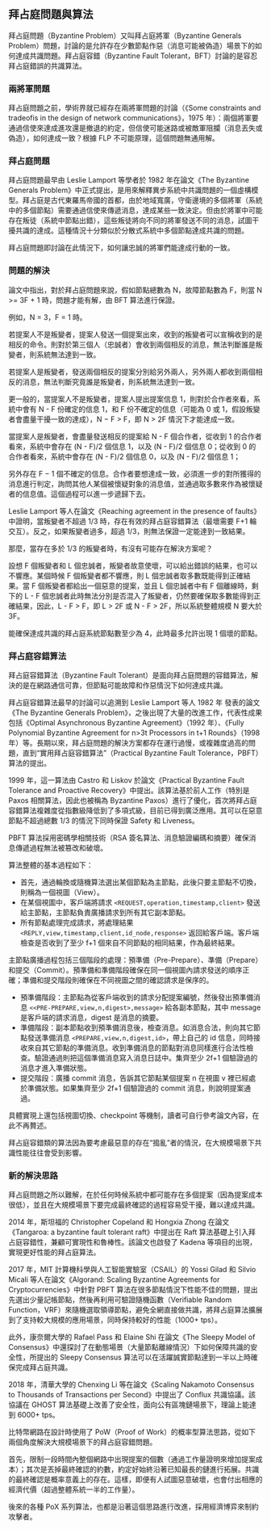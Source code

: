 ## 拜占庭問題與算法

拜占庭問題（Byzantine Problem）又叫拜占庭將軍（Byzantine Generals Problem）問題，討論的是允許存在少數節點作惡（消息可能被偽造）場景下的如何達成共識問題。拜占庭容錯（Byzantine Fault Tolerant，BFT）討論的是容忍拜占庭錯誤的共識算法。

### 兩將軍問題

拜占庭問題之前，學術界就已經存在兩將軍問題的討論（《Some constraints and tradeofis in the design of network communications》，1975 年）：兩個將軍要通過信使來達成進攻還是撤退的約定，但信使可能迷路或被敵軍阻攔（消息丟失或偽造），如何達成一致？根據 FLP 不可能原理，這個問題無通用解。

### 拜占庭問題

拜占庭問題最早由 Leslie Lamport 等學者於 1982 年在論文《The Byzantine Generals Problem》中正式提出，是用來解釋異步系統中共識問題的一個虛構模型。拜占庭是古代東羅馬帝國的首都，由於地域寬廣，守衛邊境的多個將軍（系統中的多個節點）需要通過信使來傳遞消息，達成某些一致決定。但由於將軍中可能存在叛徒（系統中節點出錯），這些叛徒將向不同的將軍發送不同的消息，試圖干擾共識的達成。這種情況十分類似於分散式系統中多個節點達成共識的問題。

拜占庭問題即討論在此情況下，如何讓忠誠的將軍們能達成行動的一致。

### 問題的解決

論文中指出，對於拜占庭問題來說，假如節點總數為 N，故障節點數為 F，則當 N >= 3F + 1 時，問題才能有解，由 BFT 算法進行保證。

例如，N = 3，F = 1 時。

若提案人不是叛變者，提案人發送一個提案出來，收到的叛變者可以宣稱收到的是相反的命令。則對於第三個人（忠誠者）會收到兩個相反的消息，無法判斷誰是叛變者，則系統無法達到一致。

若提案人是叛變者，發送兩個相反的提案分別給另外兩人，另外兩人都收到兩個相反的消息，無法判斷究竟誰是叛變者，則系統無法達到一致。

更一般的，當提案人不是叛變者，提案人提出提案信息 1，則對於合作者來看，系統中會有 N - F 份確定的信息 1，和 F 份不確定的信息（可能為 0 或 1，假設叛變者會盡量干擾一致的達成），N − F > F，即 N > 2F 情況下才能達成一致。

當提案人是叛變者，會盡量發送相反的提案給 N - F 個合作者，從收到 1 的合作者看來，系統中會存在 (N - F)/2 個信息 1，以及 (N - F)/2 個信息 0；從收到 0 的合作者看來，系統中會存在 (N - F)/2 個信息 0，以及 (N - F)/2 個信息 1；

另外存在 F − 1 個不確定的信息。合作者要想達成一致，必須進一步的對所獲得的消息進行判定，詢問其他人某個被懷疑對象的消息值，並通過取多數來作為被懷疑者的信息值。這個過程可以進一步遞歸下去。

Leslie Lamport 等人在論文《Reaching agreement in the presence of faults》中證明，當叛變者不超過 1/3 時，存在有效的拜占庭容錯算法（最壞需要 F+1 輪交互）。反之，如果叛變者過多，超過 1/3，則無法保證一定能達到一致結果。

那麼，當存在多於 1/3 的叛變者時，有沒有可能存在解決方案呢？

設想 F 個叛變者和 L 個忠誠者，叛變者故意使壞，可以給出錯誤的結果，也可以不響應。某個時候 F 個叛變者都不響應，則 L 個忠誠者取多數既能得到正確結果。當 F 個叛變者都給出一個惡意的提案，並且 L 個忠誠者中有 F 個離線時，剩下的 L - F 個忠誠者此時無法分別是否混入了叛變者，仍然要確保取多數能得到正確結果，因此，L - F > F，即 L > 2F 或 N - F > 2F，所以系統整體規模 N 要大於 3F。

能確保達成共識的拜占庭系統節點數至少為 4，此時最多允許出現 1 個壞的節點。

### 拜占庭容錯算法

拜占庭容錯算法（Byzantine Fault Tolerant）是面向拜占庭問題的容錯算法，解決的是在網路通信可靠，但節點可能故障和作惡情況下如何達成共識。

拜占庭容錯算法最早的討論可以追溯到 Leslie Lamport 等人 1982 年 發表的論文《The Byzantine Generals Problem》，之後出現了大量的改進工作，代表性成果包括《Optimal Asynchronous Byzantine Agreement》（1992 年）、《Fully Polynomial Byzantine Agreement for n>3t Processors in t+1 Rounds》（1998 年）等。長期以來，拜占庭問題的解決方案都存在運行過慢，或複雜度過高的問題，直到“實用拜占庭容錯算法”（Practical Byzantine Fault Tolerance，PBFT） 算法的提出。

1999 年，這一算法由 Castro 和 Liskov 於論文《Practical Byzantine Fault Tolerance and Proactive Recovery》中提出。該算法基於前人工作（特別是 Paxos 相關算法，因此也被稱為 Byzantine Paxos）進行了優化，首次將拜占庭容錯算法複雜度從指數級降低到了多項式級，目前已得到廣泛應用。其可以在惡意節點不超過總數 1/3 的情況下同時保證 Safety 和 Liveness。

PBFT 算法採用密碼學相關技術（RSA 簽名算法、消息驗證編碼和摘要）確保消息傳遞過程無法被篡改和破壞。

算法整體的基本過程如下：

* 首先，通過輪換或隨機算法選出某個節點為主節點，此後只要主節點不切換，則稱為一個視圖（View）。
* 在某個視圖中，客戶端將請求 `<REQUEST,operation,timestamp,client>` 發送給主節點，主節點負責廣播請求到所有其它副本節點。
* 所有節點處理完成請求，將處理結果 `<REPLY,view,timestamp,client,id_node,response>` 返回給客戶端。客戶端檢查是否收到了至少 f+1 個來自不同節點的相同結果，作為最終結果。

主節點廣播過程包括三個階段的處理：預準備（Pre-Prepare）、準備（Prepare）和提交（Commit）。預準備和準備階段確保在同一個視圖內請求發送的順序正確；準備和提交階段則確保在不同視圖之間的確認請求是保序的。

* 預準備階段：主節點為從客戶端收到的請求分配提案編號，然後發出預準備消息 `<<PRE-PREPARE,view,n,digest>,message>` 給各副本節點，其中 message 是客戶端的請求消息，digest 是消息的摘要。
* 準備階段：副本節點收到預準備消息後，檢查消息。如消息合法，則向其它節點發送準備消息 `<PREPARE,view,n,digest,id>`，帶上自己的 id 信息，同時接收來自其它節點的準備消息。收到準備消息的節點對消息同樣進行合法性檢查。驗證通過則把這個準備消息寫入消息日誌中。集齊至少 2f+1 個驗證過的消息才進入準備狀態。
* 提交階段：廣播 commit 消息，告訴其它節點某個提案 n 在視圖 v 裡已經處於準備狀態。如果集齊至少 2f+1 個驗證過的 commit 消息，則說明提案通過。

具體實現上還包括視圖切換、checkpoint 等機制，讀者可自行參考論文內容，在此不再贅述。

拜占庭容錯類的算法因為要考慮最惡意的存在“搗亂”者的情況，在大規模場景下共識性能往往會受到影響。

### 新的解決思路

拜占庭問題之所以難解，在於任何時候系統中都可能存在多個提案（因為提案成本很低），並且在大規模場景下要完成最終確認的過程容易受干擾，難以達成共識。

2014 年，斯坦福的 Christopher Copeland 和 Hongxia Zhong 在論文《Tangaroa: a byzantine fault tolerant raft》中提出在 Raft 算法基礎上引入拜占庭容錯性，兼顧可實現性和魯棒性。該論文也啟發了 Kadena 等項目的出現，實現更好性能的拜占庭算法。

2017 年，MIT 計算機科學與人工智能實驗室（CSAIL）的 Yossi Gilad 和 Silvio Micali 等人在論文《Algorand: Scaling Byzantine Agreements for Cryptocurrencies》中針對 PBFT 算法在很多節點情況下性能不佳的問題，提出先選出少量記帳節點，然後再利用可驗證隨機函數（Verifiable Random Function，VRF）來隨機選取領導節點，避免全網直接做共識，將拜占庭算法擴展到了支持較大規模的應用場景，同時保持較好的性能（1000+ tps）。

此外，康奈爾大學的 Rafael Pass 和 Elaine Shi 在論文《The Sleepy Model of Consensus》中還探討了在動態場景（大量節點離線情況）下如何保障共識的安全性，所提出的 Sleepy Consensus 算法可以在活躍誠實節點達到一半以上時確保完成拜占庭共識。

2018 年，清華大學的 Chenxing Li 等在論文《Scaling Nakamoto Consensus to Thousands of Transactions per Second》中提出了 Conflux 共識協議。該協議在 GHOST 算法基礎上改善了安全性，面向公有區塊鏈場景下，理論上能達到 6000+ tps。

比特幣網路在設計時使用了 PoW（Proof of Work）的概率型算法思路，從如下兩個角度解決大規模場景下的拜占庭容錯問題。

首先，限制一段時間內整個網路中出現提案的個數（通過工作量證明來增加提案成本）；其次是丟掉最終確認的約數，約定好始終沿著已知最長的鏈進行拓展。共識的最終確認是概率意義上的存在。這樣，即便有人試圖惡意破壞，也會付出相應的經濟代價（超過整體系統一半的工作量）。

後來的各種 PoX 系列算法，也都是沿著這個思路進行改進，採用經濟博弈來制約攻擊者。

